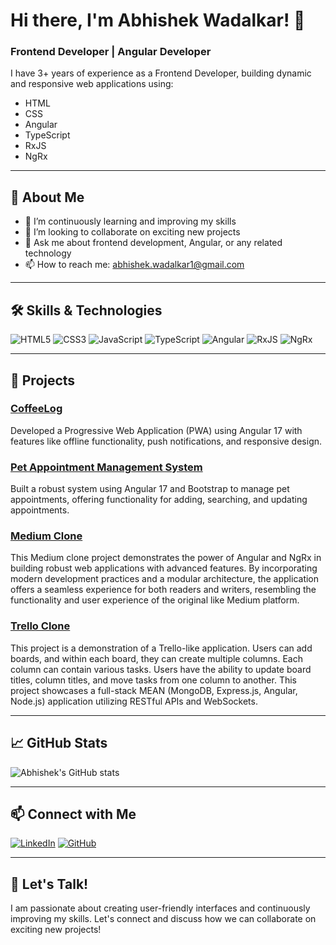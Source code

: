 # Hi there, I'm Abhishek Wadalkar! 👋

### Frontend Developer | Angular Developer

I have 3+ years of experience as a Frontend Developer, building dynamic and responsive web applications using:
- HTML
- CSS
- Angular
- TypeScript
- RxJS
- NgRx

---

## 🚀 About Me

- 🌱 I’m continuously learning and improving my skills
- 👯 I’m looking to collaborate on exciting new projects
- 💬 Ask me about frontend development, Angular, or any related technology
- 📫 How to reach me: [abhishek.wadalkar1@gmail.com](mailto:abhishek.wadalkar1@gmail.com)

---

## 🛠️ Skills & Technologies

![HTML5](https://img.shields.io/badge/html5-%23E34F26.svg?style=for-the-badge&logo=html5&logoColor=white)
![CSS3](https://img.shields.io/badge/css3-%231572B6.svg?style=for-the-badge&logo=css3&logoColor=white)
![JavaScript](https://img.shields.io/badge/javascript-%23323330.svg?style=for-the-badge&logo=javascript&logoColor=%23F7DF1E)
![TypeScript](https://img.shields.io/badge/typescript-%23007ACC.svg?style=for-the-badge&logo=typescript&logoColor=white)
![Angular](https://img.shields.io/badge/angular-%23DD0031.svg?style=for-the-badge&logo=angular&logoColor=white)
![RxJS](https://img.shields.io/badge/rxjs-%23B7178C.svg?style=for-the-badge&logo=reactivex&logoColor=white)
![NgRx](https://img.shields.io/badge/ngrx-%23E53232.svg?style=for-the-badge&logo=ngrx&logoColor=white)

---

## 🌟 Projects

### [CoffeeLog](https://abhishekw1.github.io/coffeelog/)
Developed a Progressive Web Application (PWA) using Angular 17 with features like offline functionality, push notifications, and responsive design.

### [Pet Appointment Management System](https://abhishekw1.github.io/DrPetAppointment/)
Built a robust system using Angular 17 and Bootstrap to manage pet appointments, offering functionality for adding, searching, and updating appointments.

### [Medium Clone](https://abhishekw1.github.io/mediumclone_angular/global-feed)
This Medium clone project demonstrates the power of Angular and NgRx in building robust web applications with advanced features. By incorporating modern development practices and a modular architecture, the application offers a seamless experience for both readers and writers, resembling the functionality and user experience of the original like Medium platform.

### [Trello Clone](https://github.com/abhishekw1/cltrello-client)
This project is a demonstration of a Trello-like application. Users can add boards, and within each board, they can create multiple columns. Each column can contain various tasks. Users have the ability to update board titles, column titles, and move tasks from one column to another. This project showcases a full-stack MEAN (MongoDB, Express.js, Angular, Node.js) application utilizing RESTful APIs and WebSockets.

---

## 📈 GitHub Stats

![Abhishek's GitHub stats](https://github-readme-stats.vercel.app/api?username=abhishekw1&show_icons=true&theme=radical)

---

## 📫 Connect with Me

[![LinkedIn](https://img.shields.io/badge/LinkedIn-0077B5?style=for-the-badge&logo=linkedin&logoColor=white)](https://linkedin.com/in/abhishek-w-495521151)
[![GitHub](https://img.shields.io/badge/GitHub-181717?style=for-the-badge&logo=github&logoColor=white)](https://github.com/abhishekw1)

---

## 💬 Let's Talk!

I am passionate about creating user-friendly interfaces and continuously improving my skills. Let's connect and discuss how we can collaborate on exciting new projects!
